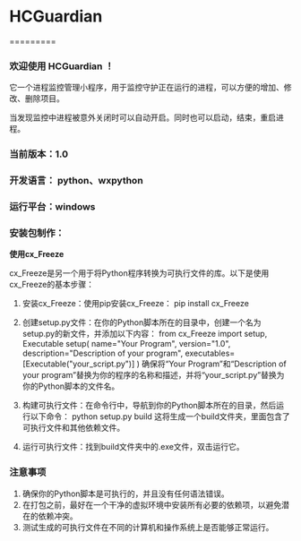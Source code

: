 # HCGuardian
=========


### 欢迎使用 HCGuardian ！ 

它一个进程监控管理小程序，用于监控守护正在运行的进程，可以方便的增加、修改、删除项目。

当发现监控中进程被意外关闭时可以自动开启。同时也可以启动，结束，重启进程。 

### 当前版本：1.0 

### 开发语言： python、wxpython 

### 运行平台：windows

### 安装包制作：

**使用cx_Freeze**

cx_Freeze是另一个用于将Python程序转换为可执行文件的库。以下是使用cx_Freeze的基本步骤：

1. 安装cx_Freeze：使用pip安装cx_Freeze：
    pip install cx_Freeze
2. 创建setup.py文件：在你的Python脚本所在的目录中，创建一个名为setup.py的新文件，并添加以下内容：
    from cx_Freeze import setup, Executable
    setup(
        name="Your Program",
        version="1.0",
        description="Description of your program",
        executables=[Executable("your_script.py")]
    )
    确保将“Your Program”和“Description of your program”替换为你的程序的名称和描述，并将“your_script.py”替换为你的Python脚本的文件名。

3. 构建可执行文件：在命令行中，导航到你的Python脚本所在的目录，然后运行以下命令：
    python setup.py build
    这将生成一个build文件夹，里面包含了可执行文件和其他依赖文件。

4. 运行可执行文件：找到build文件夹中的.exe文件，双击运行它。

### 注意事项
1. 确保你的Python脚本是可执行的，并且没有任何语法错误。
2. 在打包之前，最好在一个干净的虚拟环境中安装所有必要的依赖项，以避免潜在的依赖冲突。
3. 测试生成的可执行文件在不同的计算机和操作系统上是否能够正常运行。


